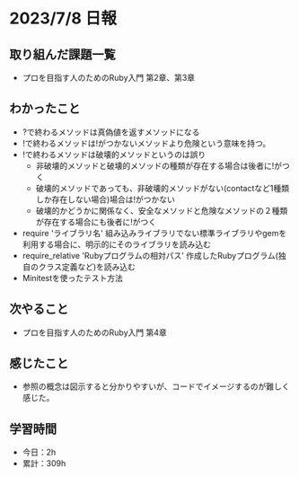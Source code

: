 # 2023/7/8 日報
## 取り組んだ課題一覧
- プロを目指す人のためのRuby入門 第2章、第3章

## わかったこと
- ?で終わるメソッドは真偽値を返すメソッドになる
- !で終わるメソッドは!がつかないメソッドより危険という意味を持つ。
- !で終わるメソッドは破壊的メソッドというのは誤り
  - 非破壊的メソッドと破壊的メソッドの種類が存在する場合は後者に!がつく
  - 破壊的メソッドであっても、非破壊的メソッドがない(contactなど1種類しか存在しない場合)場合は!がつかない
  - 破壊的かどうかに関係なく、安全なメソッドと危険なメソッドの２種類が存在する場合にも後者に!がつく
- require 'ライブラリ名'
  組み込みライブラリでない標準ライブラリやgemを利用する場合に、明示的にそのライブラリを読み込む
- require_relative 'Rubyプログラムの相対パス'
  作成したRubyプログラム(独自のクラス定義など)を読み込む
- Minitestを使ったテスト方法

## 次やること
- プロを目指す人のためのRuby入門 第4章

## 感じたこと
- 参照の概念は図示すると分かりやすいが、コードでイメージするのが難しく感じた。
  
## 学習時間
- 今日：2h
- 累計：309h
